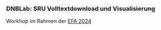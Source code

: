 ### DNBLab: SRU Volltextdownload und Visualisierung

Workhop im Rahmen der [EFA 2024](https://www.dnb.de/efa)
